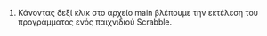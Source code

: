 1) Κάνοντας δεξί κλικ στο αρχείο main βλέπουμε την εκτέλεση του προγράμματος ενός παιχνιδιού Scrabble.
